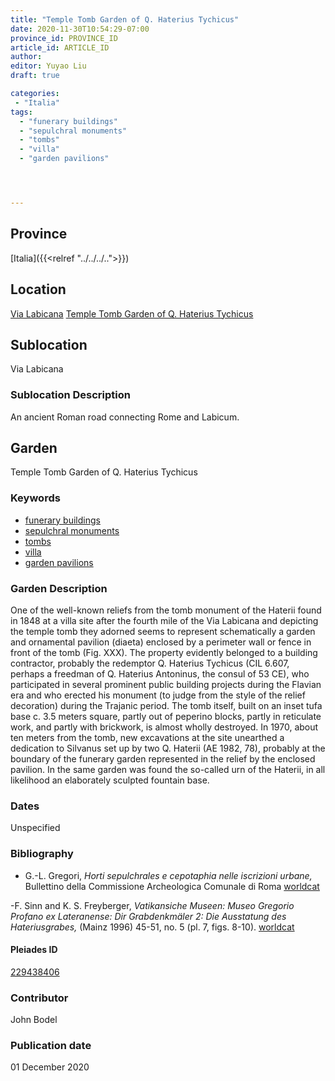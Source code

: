 ```yaml
---
title: "Temple Tomb Garden of Q. Haterius Tychicus"
date: 2020-11-30T10:54:29-07:00
province_id: PROVINCE_ID
article_id: ARTICLE_ID
author:
editor: Yuyao Liu
draft: true

categories:
 - "Italia"
tags:
  - "funerary buildings"
  - "sepulchral monuments"
  - "tombs"
  - "villa"
  - "garden pavilions"




---
```


## Province
[Italia]({{<relref "../../../..">}})

## Location
[Via Labicana](https://pleiades.stoa.org/places/74935822)
[Temple Tomb Garden of Q. Haterius Tychicus](https://pleiades.stoa.org/places/229438406)

<!--### Location Description-->

<!-- LEAVE THIS BLANK FOR NOW -->

## Sublocation
Via Labicana

### Sublocation Description
An ancient Roman road connecting Rome and Labicum.


## Garden
Temple Tomb Garden of Q. Haterius Tychicus

### Keywords
- [funerary buildings](http://vocab.getty.edu/page/aat/300005866)
- [sepulchral monuments](http://vocab.getty.edu/page/aat/300005909)
- [tombs](http://vocab.getty.edu/page/aat/300005926)
- [villa](http://vocab.getty.edu/page/aat/300005517)
- [garden pavilions](http://vocab.getty.edu/page/aat/300006819)

### Garden Description

One of the well-known reliefs from the tomb monument of the Haterii found in 1848 at a villa site after the fourth mile of the Via Labicana and depicting the temple tomb they adorned seems to represent schematically a garden and ornamental pavilion (diaeta) enclosed by a perimeter wall or fence in front of the tomb (Fig. XXX). The property evidently belonged to a building contractor, probably the redemptor Q. Haterius Tychicus (CIL 6.607, perhaps a  freedman of Q. Haterius Antoninus, the consul of 53 CE), who participated in several prominent public building projects during the Flavian era and who erected his monument (to judge from the style of the relief decoration) during the Trajanic period. The tomb itself, built on an inset tufa base c. 3.5 meters square, partly out of peperino blocks, partly in reticulate work, and partly with brickwork, is almost wholly destroyed. In 1970, about ten meters from the tomb, new excavations at the site unearthed a dedication to Silvanus set up by two Q. Haterii (AE 1982, 78), probably at the boundary of the funerary garden represented in the relief by the enclosed pavilion. In the same garden was found the so-called urn of the Haterii, in all likelihood an elaborately sculpted fountain base.




### Dates
Unspecified


### Bibliography
- G.-L. Gregori, *Horti sepulchrales e cepotaphia nelle iscrizioni urbane,* Bullettino della Commissione Archeologica Comunale di Roma [worldcat](http://www.worldcat.org/oclc/886794800)

-F. Sinn and K. S. Freyberger, *Vatikansiche Museen: Museo Gregorio Profano ex Lateranense: Dir Grabdenkmäler 2: Die Ausstatung des Hateriusgrabes,* (Mainz 1996) 45-51, no. 5 (pl. 7, figs. 8-10). [worldcat](http://www.worldcat.org/oclc/312453022)




<!--#### Periodo ID-->

<!-- [PERIODO_ID](https://pleiades.stoa.org/places/PLEIADES_ID) -->

#### Pleiades ID

[229438406](https://pleiades.stoa.org/places/229438406)



### Contributor
John Bodel


### Publication date

01 December 2020
<!--### Related articles-->

<!-- Links to other related articles. Leave blank for now -->
